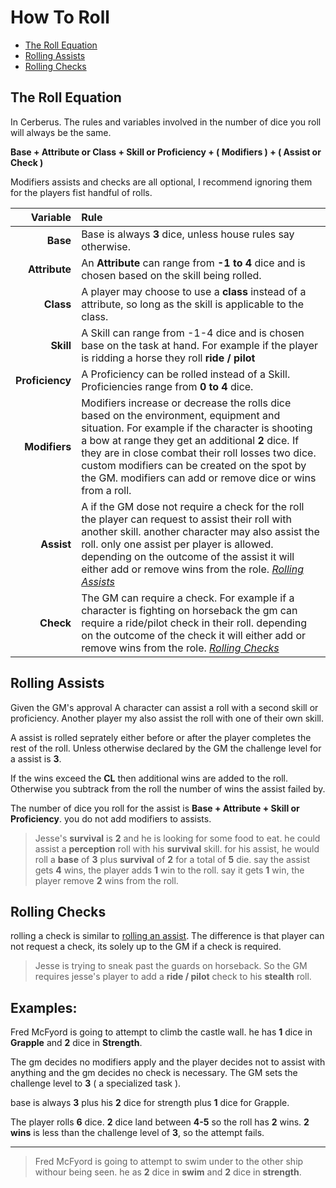 How To Roll
===
 
- [The Roll Equation][re]
- [Rolling Assists][ra]
- [Rolling Checks][rc]

[re]: #roll-equation
<a name="rolling-equation"></a>

## The Roll Equation

In Cerberus. The rules and variables involved in the number of dice you roll will always be the same. 

__Base + Attribute or Class + Skill or Proficiency + ( Modifiers ) + ( Assist or Check )__

Modifiers assists and checks are all optional, I recommend ignoring them for the players fist handful of rolls.

| Variable | Rule |
|---:|:---|
**Base** | Base is always **3** dice, unless house rules say otherwise.
**Attribute** | An **Attribute** can range from **-1 to 4** dice and is chosen based on the skill being rolled.
**Class** | A player may choose to use a **class** instead of a attribute, so long as the skill is applicable to the class.
**Skill** | A Skill can range from -1-4 dice and is chosen base on the task at hand. For example if the player is ridding a horse they roll **ride / pilot**
**Proficiency** | A Proficiency can be rolled instead of a Skill. Proficiencies range from **0 to 4** dice. 
**Modifiers** | Modifiers increase or decrease the rolls dice based on the environment, equipment and situation. For example if the character is shooting a bow at range they get an additional **2** dice. If they are in close combat their roll losses two dice. custom modifiers can be created on the spot by the GM. modifiers can add or remove dice or wins from a roll.     
**Assist** | A if the GM dose not require a check for the roll the player can request to assist their roll with another skill. another character may also assist the roll. only one assist per player is allowed. depending on the outcome of the assist it will either add or remove wins from the role. _[Rolling Assists][ra]_
**Check** | The GM can require a check. For example if a character is fighting on horseback the gm can require a ride/pilot check in their roll. depending on the outcome of the check it will either add or remove wins from the role. _[Rolling Checks][rc]_ 

[ra]: #rolling-assists
<a name="rolling-assists"></a>

## Rolling Assists

Given the GM's approval A character can assist a roll with a second skill or proficiency. Another player my also assist the roll with one of their own skill.

A assist is rolled seprately either before or after the player completes the rest of the roll.
Unless otherwise declared by the GM the challenge level for a assist is **3**.

If the wins exceed the **CL** then additional wins are added to the roll. Otherwise you subtrack from the roll the number of wins the assist failed by.

The number of dice you roll for the assist is **Base + Attribute + Skill or Proficiency**. you do not add modifiers to assists.

> Jesse's **survival** is **2** and he is looking for some food to eat. 
he could assist a **perception** roll with his **survival** skill.
for his assist, he would roll a **base** of **3** plus **survival** of **2** for a total of **5** die.
say the assist gets **4** wins, the player adds **1** win to the roll.
say it gets **1** win, the player remove **2** wins from the roll.

[rc]: #rolling-checks
<a name="rolling-checks"></a>

## Rolling Checks

rolling a check is similar to [rolling an assist][ra]. The difference is that player can not request a check, its solely up to the GM if a check is required.

> Jesse is trying to sneak past the guards on horseback. So the GM requires jesse's player to add a **ride / pilot** check to his **stealth** roll.

## Examples:
Fred McFyord is going to attempt to climb the castle wall. 
he has **1** dice in **Grapple** and **2** dice in **Strength**.

The gm decides no modifiers apply and  the player decides not to assist with anything and the gm decides no check is necessary. 
The GM sets the challenge level to **3** ( a specialized task ).

base is always **3** plus his **2** dice for strength plus **1** dice for Grapple. 

The player rolls **6** dice. **2** dice land between **4-5** so the roll has **2** wins.
**2 wins** is less than the challenge level of **3**, so the attempt fails.

---

> Fred McFyord is going to attempt to swim under to the other ship withour being seen. 
he as **2** dice in **swim** and **2** dice in **strength**.